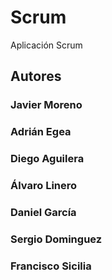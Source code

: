 # Scrum
Aplicación Scrum

## Autores
### Javier Moreno
### Adrián Egea
### Diego Aguilera
### Álvaro Linero
### Daniel García
### Sergio Dominguez
### Francisco Sicilia
